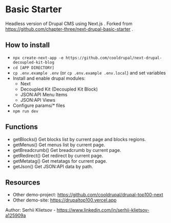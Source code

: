 # Basic Starter

Headless version of Drupal CMS using Next.js .
Forked from https://github.com/chapter-three/next-drupal-basic-starter .

## How to install

  - `npx create-next-app -e https://github.com/cooldrupal/next-drupal-decoupled-kit-blog`
  - `cd [APP DIRECTORY]`
  - `cp .env.example .env` (or `cp .env.example .env.local`) and set variables
  - Install and enable drupal modules:
    - Next
    - Decoupled Kit (Decoupled Kit Block)
    - JSON:API Menu Items
    - JSON:API Views
  - Configure params/* files
  - `npm run dev`

## Functions

  - getBlocks()
    Get blocks list by current page and blocks regions.
  - getMenus()
    Get menus list by current page.
  - getBreadcrumb()
    Get breadcrumb by current page.
  - getRedirect()
    Get redirect by current page.
  - getMetatag()
    Get metatags for current page.
  - getJson()
    Get JSON:API data by path.

## Resources

  - Other demo-project: https://github.com/cooldrupal/drupal-top100-next
  - Other demo-site: https://drupaltop100.vercel.app

  Author: Serhii Klietsov - https://www.linkedin.com/in/serhii-klietsov-a125909a
